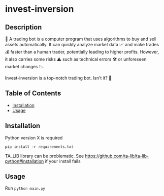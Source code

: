 # invest-inversion

## Description

🤖 A trading bot is a computer program that uses algorithms to buy and sell assets automatically. It can quickly analyze market data 📈 and make trades 💰 faster than a human trader, potentially leading to higher profits. However, it also carries some risks ⚠️ such as technical errors 🛠️ or unforeseen market changes 📉.

Invest-inversion is a top-notch trading bot. Isn't it? 🤥

## Table of Contents

- [Installation](#installation)
- [Usage](#usage)

## Installation

Python version X is required

`pip install -r requirements.txt`

TA_LIB library can be problematic. See https://github.com/ta-lib/ta-lib-python#installation if your install fails

## Usage

Run `python main.py`